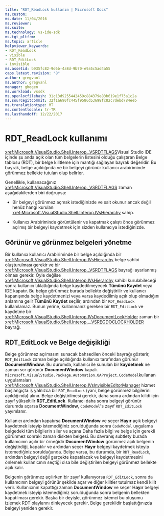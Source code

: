 ```yaml
---
title: "RDT_ReadLock kullanım | Microsoft Docs"
ms.custom: 
ms.date: 11/04/2016
ms.reviewer: 
ms.suite: 
ms.technology: vs-ide-sdk
ms.tgt_pltfrm: 
ms.topic: article
helpviewer_keywords:
- RDT_ReadLock
- visible
- RDT_EditLock
- invisible
ms.assetid: b935fc82-9d6b-4a8d-9b70-e9a5c5ad4a55
caps.latest.revision: "8"
author: gregvanl
ms.author: gregvanl
manager: ghogen
ms.workload: vssdk
ms.openlocfilehash: 31c13d9255442459c884379e83b619e1f73a1c2a
ms.sourcegitcommit: 32f1a690fc445f9586d53698fc82c7debd784eeb
ms.translationtype: MT
ms.contentlocale: tr-TR
ms.lasthandoff: 12/22/2017
---
```

# <a name="rdtreadlock-usage"></a>RDT_ReadLock kullanımı

<xref:Microsoft.VisualStudio.Shell.Interop._VSRDTFLAGS>Visual Studio IDE içinde şu anda açık olan tüm belgelerin listesini olduğu çalıştıran Belge tablosu (RDT), bir belge kilitleme için mantığı sağlayan bayrak değeridir. Bu bayrak, belge açıldığında ve bir belgeyi görünür kullanıcı arabiriminde görünmez bellekte tutulan olup belirler.

Genellikle, kullanacağınız <xref:Microsoft.VisualStudio.Shell.Interop._VSRDTFLAGS> zaman aşağıdakilerden biri doğruysa:

- Bir belgeyi görünmez açmak istediğinizde ve salt okunur ancak değil henüz hangi kurulan <xref:Microsoft.VisualStudio.Shell.Interop.IVsHierarchy> sahip.

- Kullanıcı Arabiriminde görüntülenir ve kapatmak çalıştı önce görünmez açılmış bir belgeyi kaydetmek için sizden kullanıcıya istediğinizde.

## <a name="how-to-manage-visible-and-invisible-documents"></a>Görünür ve görünmez belgeleri yönetme

Bir kullanıcı kullanıcı Arabiriminde bir belge açıldığında bir <xref:Microsoft.VisualStudio.Shell.Interop.IVsHierarchy> belge sahibi oluşturulması gerekir ve bir <xref:Microsoft.VisualStudio.Shell.Interop._VSRDTFLAGS> bayrağı ayarlanmış olması gerekir. Öyle değilse <xref:Microsoft.VisualStudio.Shell.Interop.IVsHierarchy> sahibi kurulabileceği sonra kullanıcı tıklattığında belge kaydedilmeyecek **Tümünü Kaydet** veya IDE kapatır. Bu belge görünmez burada bellekte değiştirilir ve kullanıcı kapanışında belge kaydetmenizi veya varsa kaydedilmiş açık olup olmadığını anlamına gelir **Tümünü Kaydet** seçilir, ardından bir `RDT_ReadLock` kullanılamaz. Bunun yerine, kullanmanız gereken bir `RDT_EditLock` ve kaydetme bir <xref:Microsoft.VisualStudio.Shell.Interop.IVsDocumentLockHolder> zaman bir <xref:Microsoft.VisualStudio.Shell.Interop.__VSREGDOCLOCKHOLDER> bayrağı.

## <a name="rdteditlock-and-document-modification"></a>RDT_EditLock ve Belge değişikliği

Belge görünmez açılmasını sunacak bahsedilen önceki bayrağı gösterir, `RDT_EditLock` zaman belge açıldığında kullanıcı tarafından görünür **DocumentWindow**. Bu durumda, kullanıcı ile sunulan bir **kaydetmek** ne zaman sor görünür **DocumentWindow** kapalı. `Microsoft.VisualStudio.Package.Automation.OAProject.CodeModel`kullanan uygulamaları <xref:Microsoft.VisualStudio.Shell.Interop.IVsInvisibleEditorManager> hizmet başlangıçta iş yalnızca bir `RDT_ReadLock` (yani, belge görünmez bilgilerini açıldığında) alınır. Belge değiştirilmesi gerekir, daha sonra ardından kilidi için zayıf yükseltilir **RDT_EditLock**. Kullanıcı daha sonra belgeyi görünür durumda açarsa **DocumentWindow**, `CodeModel`'s zayıf `RDT_EditLock` yayımlanır.

Kullanıcı ardından kapatırsa **DocumentWindow** ve seçer **Hayır** açık belgeyi kaydetmek isteyip istemediğiniz sorulduğunda sonra `CodeModel` uygulama belgedeki tüm bilgilerin siler ve açana Daha fazla bilgi ve belge için gerekli görünmez sonraki zaman diskten belgesi. Bu davranış subtlety burada kullanıcının açılır bir örneğidir **DocumentWindow** görünmez açık belgenin değiştirdiği, kapatılır ve ardından seçer **Hayır** belgeyi kaydetmek isteyip istemediğiniz sorulduğunda. Belge varsa, bu durumda, bir `RDT_ReadLock`, ardından belgeyi değil gerçekte kapatılacak ve belgeyi kaydetmesini önlemek kullanıcının seçtiği olsa bile değiştirilen belgeyi görünmez bellekte açık kalır.

Belgenin görünmez açılırken bir zayıf kullanıyorsa `RDT_EditLock`, sonra da kullanıcının belgeyi görünür şekilde açar ve diğer kilitler tutulmaz kendi kilit verir. Kullanıcının kapattığı zaman **DocumentWindow** ve seçer **Hayır** belgeyi kaydetmek isteyip istemediğiniz sorulduğunda sonra belgenin bellekten kapatılması gerekir. Başka bir deyişle, görünmez istemci bu oluşumu izlemek RDT olaylarını dinleyecek gerekir. Belge gereklidir başlattığınızda belgeyi yeniden gerekir.